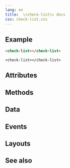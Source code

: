```yaml
---
lang: en
title:  \<check-list\> docs
css: check-list.css
---
```


<main>

## Example

```html
<check-list></check-list>
```

```{=html}
<check-list></check-list>
```

## Attributes

## Methods

## Data

## Events

## Layouts

## See also

</main>

<script type="module">
import {CheckList} from './CheckList.js'

window.checkList = document.querySelector('check-list')
</script>

